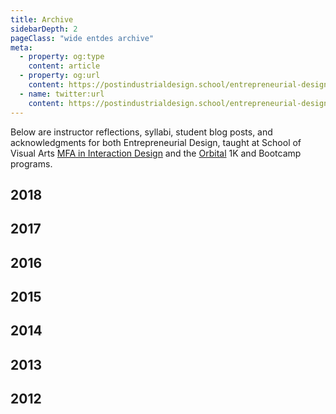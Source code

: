 ```yaml
---
title: Archive
sidebarDepth: 2
pageClass: "wide entdes archive"
meta:
  - property: og:type
    content: article  
  - property: og:url
    content: https://postindustrialdesign.school/entrepreneurial-design/archive/
  - name: twitter:url
    content: https://postindustrialdesign.school/entrepreneurial-design/archive/
---
```


<div class="mw7 tl center f6">

Below are instructor reflections, syllabi, student blog posts, and acknowledgments for both Entrepreneurial Design, taught at School of Visual Arts [MFA in Interaction Design](http://interactiondesign.sva.edu) and the [Orbital](https://orbital.nyc) 1K and Bootcamp programs.

</div>

## 2018

<CourseArchive year="2018"/>

## 2017
<CourseArchive year="2017"/>

## 2016
<CourseArchive year="2016"/>

## 2015
<CourseArchive year="2015"/>

## 2014
<CourseArchive year="2014"/>

## 2013
<CourseArchive year="2013"/>

## 2012
<CourseArchive year="2012"/>
